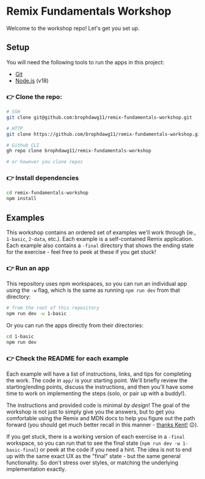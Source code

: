 # Remix Fundamentals Workshop

Welcome to the workshop repo! Let's get you set up.

## Setup

You will need the following tools to run the apps in this project:

- [Git](https://git-scm.com/)
- [Node.js](https://nodejs.org/en) (v18)

### 👉 Clone the repo:

```sh
# SSH
git clone git@github.com:brophdawg11/remix-fundamentals-workshop.git

# HTTP
git clone https://github.com/brophdawg11/remix-fundamentals-workshop.git

# Github CLI
gh repo clone brophdawg11/remix-fundamentals-workshop

# or however you clone repos
```

### 👉 Install dependencies

```sh
cd remix-fundamentals-workshop
npm install
```

## Examples

This workshop contains an ordered set of examples we'll work through (ie., `1-basic`, `2-data`, etc.). Each example is a self-contained Remix application. Each example also contains a `-final` directory that shows the ending state for the exercise - feel free to peek at these if you get stuck!

### 👉 Run an app

This repository uses npm workspaces, so you can run an individual app using the `-w` flag, which is the same as running `npm run dev` from that directory:

```sh
# from the root of this repository
npm run dev -w 1-basic
```

Or you can run the apps directly from their directories:

```sh
cd 1-basic
npm run dev
```

### 👉 Check the README for each example

Each example will have a list of instructions, links, and tips for completing the work. The code in `app/` is your starting point. We'll briefly review the starting/ending points, discuss the instructions, and then you'll have some time to work on implementing the steps (solo, or pair up with a buddy!).

The instructions and provided code is minimal _by design_! The goal of the workshop is not just to simply give you the answers, but to get you comfortable using the Remix and MDN docs to help you figure out the path forward (you should get much better recall in this manner - [thanks Kent!](https://kentcdodds.com/blog/how-i-teach) 😉).

If you get stuck, there is a working version of each exercise in a `-final` workspace, so you can run that to see the final state (`npm run dev -w 1-basic-final`) or peek at the code if you need a hint. The idea is not to end up with the same exact UX as the "final" state - but the same general functionality. So don't stress over styles, or matching the underlying implementation exactly.
